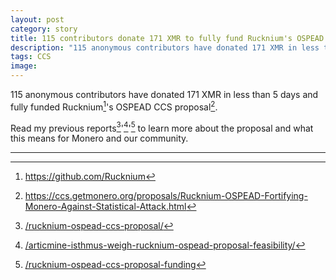 ```yaml
---
layout: post
category: story
title: 115 contributors donate 171 XMR to fully fund Rucknium's OSPEAD CCS proposal
description: "115 anonymous contributors have donated 171 XMR in less than 5 days to fully fund Rucknium's OSPEAD CCS proposal."
tags: CCS
image: 
---
```


115 anonymous contributors have donated 171 XMR in less than 5 days and fully funded Rucknium[^1]'s OSPEAD CCS proposal[^2].

Read my previous reports[^3]'[^4]'[^5] to learn more about the proposal and what this means for Monero and our community.

---

[^1]: https://github.com/Rucknium
[^2]: https://ccs.getmonero.org/proposals/Rucknium-OSPEAD-Fortifying-Monero-Against-Statistical-Attack.html
[^3]: [/rucknium-ospead-ccs-proposal/](/rucknium-ospead-ccs-proposal/)
[^4]: [/articmine-isthmus-weigh-rucknium-ospead-proposal-feasibility/](/articmine-isthmus-weigh-rucknium-ospead-proposal-feasibility/)
[^5]: [/rucknium-ospead-ccs-proposal-funding](/rucknium-ospead-ccs-proposal-funding)

